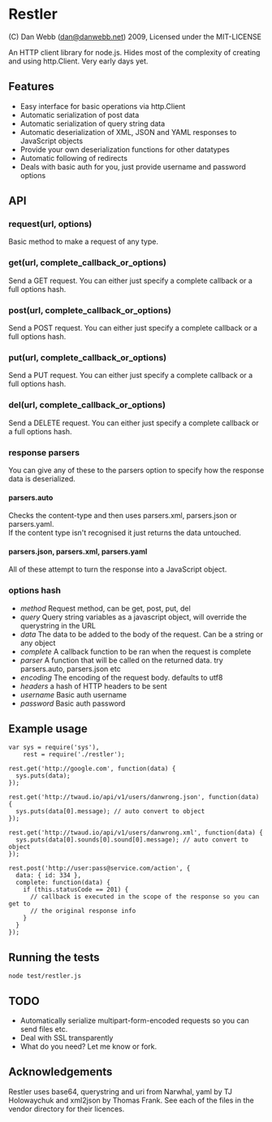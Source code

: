 Restler
=======

(C) Dan Webb (dan@danwebb.net) 2009, Licensed under the MIT-LICENSE

An HTTP client library for node.js.  Hides most of the complexity of creating and using http.Client. Very early days yet.



Features
--------

* Easy interface for basic operations via http.Client
* Automatic serialization of post data
* Automatic serialization of query string data
* Automatic deserialization of XML, JSON and YAML responses to JavaScript objects
* Provide your own deserialization functions for other datatypes
* Automatic following of redirects
* Deals with basic auth for you, just provide username and password options
    
    

API
---

### request(url, options)

Basic method to make a request of any type.

### get(url, complete_callback_or_options)

Send a GET request.   You can either just specify a complete callback or a full options hash.

### post(url, complete_callback_or_options)

Send a POST request.   You can either just specify a complete callback or a full options hash.

### put(url, complete_callback_or_options)

Send a PUT request.   You can either just specify a complete callback or a full options hash.

### del(url, complete_callback_or_options)

Send a DELETE request.   You can either just specify a complete callback or a full options hash.

### response parsers

You can give any of these to the parsers option to specify how the response data is deserialized.

#### parsers.auto

Checks the content-type and then uses parsers.xml, parsers.json or parsers.yaml.  
If the content type isn't recognised it just returns the data untouched.

#### parsers.json, parsers.xml, parsers.yaml

All of these attempt to turn the response into a JavaScript object.

### options hash

* _method_ Request method, can be get, post, put, del
* _query_ Query string variables as a javascript object, will override the querystring in the URL
* _data_ The data to be added to the body of the request.  Can be a string or any object
* _complete_ A callback function to be ran when the request is complete
* _parser_ A function that will be called on the returned data.  try parsers.auto, parsers.json etc
* _encoding_ The encoding of the request body.  defaults to utf8
* _headers_ a hash of HTTP headers to be sent
* _username_ Basic auth username
* _password_ Basic auth password


Example usage
-------------

    var sys = require('sys'),
        rest = require('./restler');

    rest.get('http://google.com', function(data) {
      sys.puts(data);
    });

    rest.get('http://twaud.io/api/v1/users/danwrong.json', function(data) {
      sys.puts(data[0].message); // auto convert to object
    });
    
    rest.get('http://twaud.io/api/v1/users/danwrong.xml', function(data) {
      sys.puts(data[0].sounds[0].sound[0].message); // auto convert to object
    });
    
    rest.post('http://user:pass@service.com/action', {
      data: { id: 334 },
      complete: function(data) {
        if (this.statusCode == 201) {
          // callback is executed in the scope of the response so you can get to
          // the original response info
        }
      }
    });

    
Running the tests
-----------------

    node test/restler.js
    
    
TODO
----

* Automatically serialize multipart-form-encoded requests so you can send files etc.
* Deal with SSL transparently
* What do you need? Let me know or fork.


Acknowledgements
----------------

Restler uses base64, querystring and uri from Narwhal, yaml by TJ Holowaychuk and xml2json by Thomas Frank.  See each of the files
in the vendor directory for their licences.
